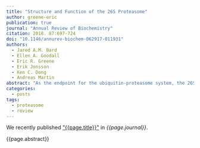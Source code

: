 ```yaml
---
title: "Structure and Function of the 26S Proteasome"
author: greene-eric
publication: true
journal: "Annual Review of Biochemistry"
citation: 2018. 87:697-724
doi: "10.1146/annurev-biochem-062917-011931"
authors:
  - Jared A.M. Bard
  - Ellen A. Goodall
  - Eric R. Greene
  - Erik Jonsson
  - Ken C. Dong
  - Andreas Martin
abstract: "As the endpoint for the ubiquitin-proteasome system, the 26S proteasome is the principal proteolytic machine responsible for regulated protein degradation in eukaryotic cells. The proteasome's cellular functions range from general protein homeostasis and stress response to the control of vital processes such as cell division and signal transduction. To reliably process all the proteins presented to it in the complex cellular environment, the proteasome must combine high promiscuity with exceptional substrate selectivity. Recent structural and biochemical studies have shed new light on the many steps involved in proteasomal substrate processing, including recognition, deubiquitination, and ATP-driven translocation and unfolding. In addition, these studies revealed a complex conformational landscape that ensures proper substrate selection before the proteasome commits to processive degradation. These advances in our understanding of the proteasome's intricate machinery set the stage for future studies on how the proteasome functions as a major regulator of the eukaryotic proteome."
categories:
  - posts
tags:
  - proteasome
  - review
---
```


We recently published ["{{page.title}}"](https://doi.org/{{page.doi}}) in *{{page.journal}}*.

{{page.abstract}}
